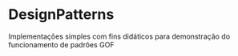 # DesignPatterns
Implementações simples com fins didáticos para demonstração do funcionamento de padrões GOF
